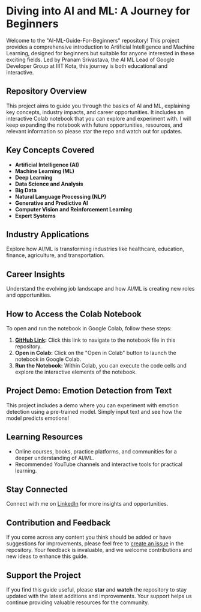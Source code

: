 # Diving into AI and ML: A Journey for Beginners

Welcome to the "AI-ML-Guide-For-Beginners" repository! This project provides a comprehensive introduction to Artificial Intelligence and Machine Learning, designed for beginners but suitable for anyone interested in these exciting fields. Led by Pranam Srivastava, the AI ML Lead of Google Developer Group at IIIT Kota, this journey is both educational and interactive.

## Repository Overview

This project aims to guide you through the basics of AI and ML, explaining key concepts, industry impacts, and career opportunities. It includes an interactive Colab notebook that you can explore and experiment with. I will keep expanding the notebook with future opportunities, resources, and relevant information so please star the repo and watch out for updates.

## Key Concepts Covered

- **Artificial Intelligence (AI)**
- **Machine Learning (ML)**
- **Deep Learning**
- **Data Science and Analysis**
- **Big Data**
- **Natural Language Processing (NLP)**
- **Generative and Predictive AI**
- **Computer Vision and Reinforcement Learning**
- **Expert Systems**

## Industry Applications

Explore how AI/ML is transforming industries like healthcare, education, finance, agriculture, and transportation.

## Career Insights

Understand the evolving job landscape and how AI/ML is creating new roles and opportunities.

## How to Access the Colab Notebook

To open and run the notebook in Google Colab, follow these steps:

1. **[GitHub Link](https://github.com/pranam-s/AI-ML-Guide-For-Beginners/blob/main/Diving_into_AI_and_ML.ipynb):** Click this link to navigate to the notebook file in this repository.
2. **Open in Colab:** Click on the "Open in Colab" button to launch the notebook in Google Colab.
3. **Run the Notebook:** Within Colab, you can execute the code cells and explore the interactive elements of the notebook.

## Project Demo: Emotion Detection from Text

This project includes a demo where you can experiment with emotion detection using a pre-trained model. Simply input text and see how the model predicts emotions!

## Learning Resources

- Online courses, books, practice platforms, and communities for a deeper understanding of AI/ML.
- Recommended YouTube channels and interactive tools for practical learning.

## Stay Connected

Connect with me on [LinkedIn](https://linkedin.com/in/pranamai) for more insights and opportunities.

## Contribution and Feedback

If you come across any content you think should be added or have suggestions for improvements, please feel free to [create an issue](https://github.com/pranam-s/AI-ML-Guide-For-Beginners/issues) in the repository. Your feedback is invaluable, and we welcome contributions and new ideas to enhance this guide.

## Support the Project

If you find this guide useful, please **star** and **watch** the repository to stay updated with the latest additions and improvements. Your support helps us continue providing valuable resources for the community.
